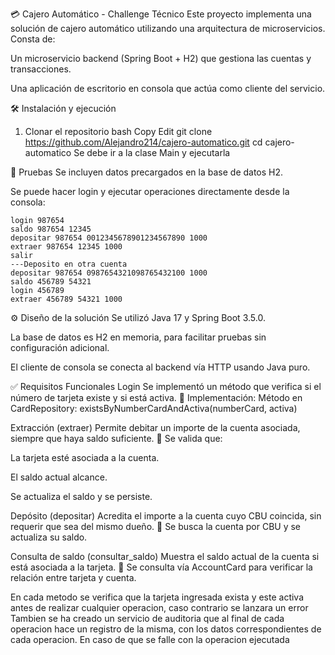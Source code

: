💳 Cajero Automático - Challenge Técnico
Este proyecto implementa una solución de cajero automático utilizando una arquitectura de microservicios. Consta de:

Un microservicio backend (Spring Boot + H2) que gestiona las cuentas y transacciones.

Una aplicación de escritorio en consola que actúa como cliente del servicio.


🛠️ Instalación y ejecución
1. Clonar el repositorio
bash
Copy
Edit
git clone https://github.com/Alejandro214/cajero-automatico.git
cd cajero-automatico
Se debe ir a la clase Main y ejecutarla

🧪 Pruebas
Se incluyen datos precargados en la base de datos H2.

Se puede hacer login y ejecutar operaciones directamente desde la consola:

```
login 987654 
saldo 987654 12345
depositar 987654 0012345678901234567890 1000 
extraer 987654 12345 1000
salir
---Deposito en otra cuenta
depositar 987654 0987654321098765432100 1000
saldo 456789 54321
login 456789
extraer 456789 54321 1000
```

⚙️ Diseño de la solución
Se utilizó Java 17 y Spring Boot 3.5.0.

La base de datos es H2 en memoria, para facilitar pruebas sin configuración adicional.

El cliente de consola se conecta al backend vía HTTP usando Java puro.

✅ Requisitos Funcionales
Login
Se implementó un método que verifica si el número de tarjeta existe y si está activa.
🔧 Implementación:
Método en CardRepository: existsByNumberCardAndActiva(numberCard, activa)

Extracción (extraer)
Permite debitar un importe de la cuenta asociada, siempre que haya saldo suficiente.
🔧 Se valida que:

La tarjeta esté asociada a la cuenta.

El saldo actual alcance.

Se actualiza el saldo y se persiste.

Depósito (depositar)
Acredita el importe a la cuenta cuyo CBU coincida, sin requerir que sea del mismo dueño.
🔧 Se busca la cuenta por CBU y se actualiza su saldo.

Consulta de saldo (consultar_saldo)
Muestra el saldo actual de la cuenta si está asociada a la tarjeta.
🔧 Se consulta vía AccountCard para verificar la relación entre tarjeta y cuenta.

En cada metodo se verifica que la tarjeta ingresada exista y este activa antes de realizar cualquier operacion, caso contrario se lanzara un error
Tambien se ha creado un servicio de auditoria que al final de cada operacion hace un registro de la misma, con los datos correspondientes de cada operacion. En caso de que se falle con la operacion ejecutada


